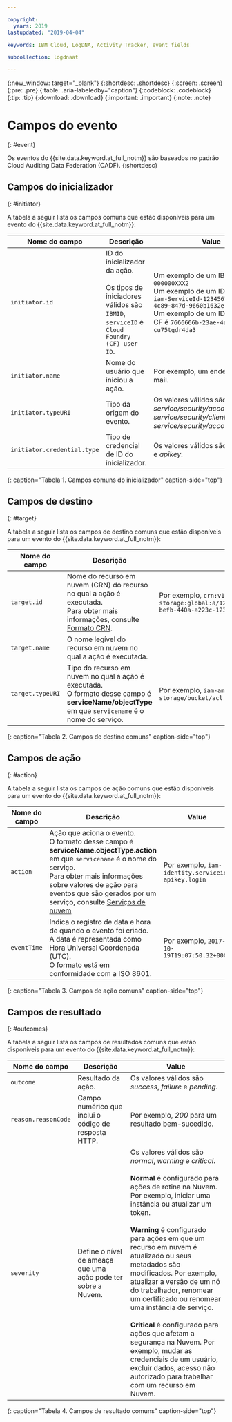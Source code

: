 ```yaml
---

copyright:
  years: 2019
lastupdated: "2019-04-04"

keywords: IBM Cloud, LogDNA, Activity Tracker, event fields

subcollection: logdnaat

---
```


{:new_window: target="_blank"}
{:shortdesc: .shortdesc}
{:screen: .screen}
{:pre: .pre}
{:table: .aria-labeledby="caption"}
{:codeblock: .codeblock}
{:tip: .tip}
{:download: .download}
{:important: .important}
{:note: .note}



# Campos do evento
{: #event}

Os eventos do {{site.data.keyword.at_full_notm}} são baseados no padrão Cloud Auditing Data Federation (CADF). 
{:shortdesc}

## Campos do inicializador
{: #initiator}

A tabela a seguir lista os campos comuns que estão disponíveis para um evento do {{site.data.keyword.at_full_notm}}:

| Nome do campo | Descrição | Value |
|------------|-------------|-------|
| `initiator.id` | ID do inicializador da ação. </br></br>Os tipos de iniciadores válidos são `IBMID`, `serviceID` e `Cloud Foundry (CF) user ID`. | Um exemplo de um IBMid é `IBMid-000000XXX2` </br>Um exemplo de um ID de serviço é `iam-ServiceId-12345678-0165-4c89-847d-9660b1632e14` </br>Um exemplo de um ID de usuário CF é `7666666b-23ae-4a34-8569-cu75tgdr4da3` |
| `initiator.name` | Nome do usuário que iniciou a ação. | Por exemplo, um endereço de e-mail. |
| `initiator.typeURI` | Tipo da origem do evento. | Os valores válidos são *service/security/account/user*, *service/security/clientid* e *service/security/account/serviceid*. |
| `initiator.credential.type` | Tipo de credencial de ID do inicializador. | Os valores válidos são *user*, *token* e *apikey*. |
{: caption="Tabela 1. Campos comuns do inicializador" caption-side="top"} 

  

## Campos de destino
{: #target}

A tabela a seguir lista os campos de destino comuns que estão disponíveis para um evento do {{site.data.keyword.at_full_notm}}:

| Nome do campo | Descrição | Value |
|------------|-------------|-------|
| `target.id` | Nome do recurso em nuvem (CRN) do recurso no qual a ação é executada. </br>Para obter mais informações, consulte [Formato CRN](/docs/overview?topic=overview-format-crn#format). | Por exemplo, `crn:v1:bluemix:public:cloud-object-storage:global:a/12345678e6232019c6567c9123456789:fr56et47-befb-440a-a223c-12345678dae1:bucket:bucket1` |
| `target.name` | O nome legível do recurso em nuvem no qual a ação é executada. |  |
| `target.typeURI` | Tipo do recurso em nuvem no qual a ação é executada. </br>O formato desse campo é **serviceName/objectType** em que `servicename` é o nome do serviço. | Por exemplo, `iam-am/policy` ou `cloud-object-storage/bucket/acl` |
{: caption="Tabela 2. Campos de destino comuns" caption-side="top"} 


 
## Campos de ação
{: #action}

A tabela a seguir lista os campos de ação comuns que estão disponíveis para um evento do {{site.data.keyword.at_full_notm}}:

| Nome do campo | Descrição | Value |
|------------|-------------|-------|
| `action` | Ação que aciona o evento. </br>O formato desse campo é **serviceName.objectType.action** em que `servicename` é o nome do serviço. </br>Para obter mais informações sobre valores de ação para eventos que são gerados por um serviço, consulte <a href="/docs/services/Activity-Tracker-with-LogDNA?topic=logdnaat-cloud_services#cloud_services">Serviços de nuvem</a> | Por exemplo, `iam-identity.serviceid-apikey.login` |
| `eventTime` | Indica o registro de data e hora de quando o evento foi criado. </br>A data é representada como Hora Universal Coordenada (UTC). </br>O formato está em conformidade com a ISO 8601. | Por exemplo, `2017-10-19T19:07:50.32+0000` |
{: caption="Tabela 3. Campos de ação comuns" caption-side="top"} 



## Campos de resultado
{: #outcomes}

A tabela a seguir lista os campos de resultados comuns que estão disponíveis para um evento do {{site.data.keyword.at_full_notm}}:

| Nome do campo | Descrição | Value |
|------------|-------------|-------|
| `outcome` | Resultado da ação. | Os valores válidos são *success*, *failure* e *pending*. |
| `reason.reasonCode` | Campo numérico que inclui o código de resposta HTTP. | Por exemplo, *200* para um resultado bem-sucedido. |
| `severity` | Define o nível de ameaça que uma ação pode ter sobre a Nuvem. | Os valores válidos são *normal*, *warning* e *critical*. </br></br>**Normal** é configurado para ações de rotina na Nuvem. Por exemplo, iniciar uma instância ou atualizar um token. </br></br>**Warning** é configurado para ações em que um recurso em nuvem é atualizado ou seus metadados são modificados. Por exemplo, atualizar a versão de um nó do trabalhador, renomear um certificado ou renomear uma instância de serviço. </br></br>**Critical** é configurado para ações que afetam a segurança na Nuvem. Por exemplo, mudar as credenciais de um usuário, excluir dados, acesso não autorizado para trabalhar com um recurso em Nuvem. |
{: caption="Tabela 4. Campos de resultado comuns" caption-side="top"} 


